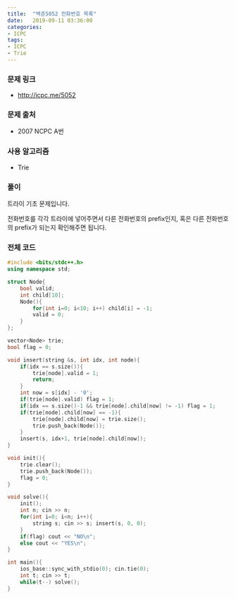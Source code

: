 ```yaml
---
title:  "백준5052 전화번호 목록"
date:   2019-09-11 03:36:00
categories:
- ICPC
tags:
- ICPC
- Trie
---
```


### 문제 링크
* http://icpc.me/5052

### 문제 출처
* 2007 NCPC A번

### 사용 알고리즘
* Trie

### 풀이
트라이 기초 문제입니다.

전화번호를 각각 트라이에 넣어주면서 다른 전화번호의 prefix인지, 혹은 다른 전화번호의 prefix가 되는지 확인해주면 됩니다.

### 전체 코드
```cpp
#include <bits/stdc++.h>
using namespace std;

struct Node{
	bool valid;
	int child[10];
	Node(){
		for(int i=0; i<10; i++) child[i] = -1;
		valid = 0;
	}
};

vector<Node> trie;
bool flag = 0;

void insert(string &s, int idx, int node){
	if(idx == s.size()){
		trie[node].valid = 1;
		return;
	}
	int now = s[idx] - '0';
	if(trie[node].valid) flag = 1;
	if(idx == s.size()-1 && trie[node].child[now] != -1) flag = 1;
	if(trie[node].child[now] == -1){
		trie[node].child[now] = trie.size();
		trie.push_back(Node());
	}
	insert(s, idx+1, trie[node].child[now]);
}

void init(){
	trie.clear();
	trie.push_back(Node());
	flag = 0;
}

void solve(){
	init();
	int n; cin >> n;
	for(int i=0; i<n; i++){
		string s; cin >> s; insert(s, 0, 0);
	}
	if(flag) cout << "NO\n";
	else cout << "YES\n";
}

int main(){
	ios_base::sync_with_stdio(0); cin.tie(0);
	int t; cin >> t;
	while(t--) solve();
}
```
